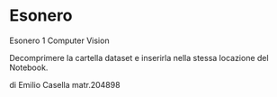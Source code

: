 # Esonero
Esonero 1 Computer Vision

Decomprimere la cartella dataset e inserirla nella stessa locazione del Notebook.


 di Emilio Casella matr.204898
 
